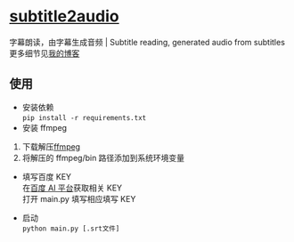 # [subtitle2audio](https://github.com/kizx/subtitle2audio)

字幕朗读，由字幕生成音频 | Subtitle reading, generated audio from subtitles  
更多细节见[我的博客](https://www.2bboy.com/archives/151.html)

## 使用

- 安装依赖  
  `pip install -r requirements.txt`
- 安装 ffmpeg

1. 下载解压[ffmpeg](https://ffmpeg.zeranoe.com/builds/)
2. 将解压的 ffmpeg/bin 路径添加到系统环境变量

- 填写百度 KEY  
  在[百度 AI 平台](https://console.bce.baidu.com/ai/?_=1550569312984#/ai/speech/overview/index)获取相关 KEY  
  打开 main.py 填写相应填写 KEY

- 启动  
  `python main.py [.srt文件]`
